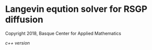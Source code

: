 # Langevin eqution solver for RSGP diffusion

Copyright 2018, Basque Center for Applied Mathematics

_c++ version_
